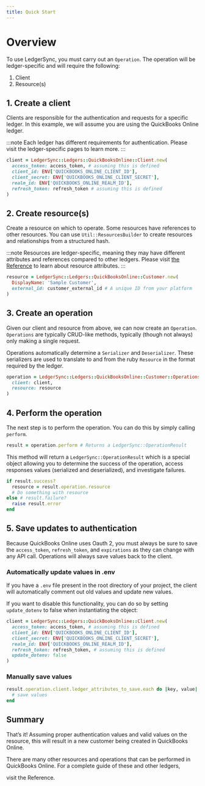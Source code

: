 ```yaml
---
title: Quick Start
---
```


# Overview

To use LedgerSync, you must carry out an `Operation`. The operation will be ledger-specific and will require the
following:

1. Client
2. Resource(s)

## 1. Create a client

Clients are responsible for the authentication and requests for a specific ledger. In this example, we will assume you
are using the QuickBooks Online ledger.

:::note
Each ledger has different requirements for authentication. Please visit the ledger-specific pages to learn more.
:::

```ruby
client = LedgerSync::Ledgers::QuickBooksOnline::Client.new(
  access_token: access_token, # assuming this is defined
  client_id: ENV['QUICKBOOKS_ONLINE_CLIENT_ID'],
  client_secret: ENV['QUICKBOOKS_ONLINE_CLIENT_SECRET'],
  realm_id: ENV['QUICKBOOKS_ONLINE_REALM_ID'],
  refresh_token: refresh_token # assuming this is defined
)
```

## 2. Create resource(s)

Create a resource on which to operate. Some resources have references to other resources. You can
use `Util::ResourcesBuilder` to create resources and relationships from a structured hash.

:::note
Resources are ledger-specific, meaning they may have different attributes and references compared to other ledgers.
Please visit [the Reference](/reference) to learn about resource attributes.
:::

```ruby
resource = LedgerSync::Ledgers::QuickBooksOnline::Customer.new(
  DisplayName: 'Sample Customer',
  external_id: customer_external_id # A unique ID from your platform
)
```

## 3. Create an operation

Given our client and resource from above, we can now create an `Operation`. `Operations` are typically CRUD-like
methods, typically (though not always) only making a single request.

Operations automatically determine a `Serializer` and `Deserializer`. These serializers are used to translate to and
from the ruby `Resource` in the format required by the ledger.

```ruby
operation = LedgerSync::Ledgers::QuickBooksOnline::Customer::Operations::Create.new(
  client: client,
  resource: resource
)
```

## 4. Perform the operation

The next step is to perform the operation. You can do this by simply calling `perform`.

```ruby
result = operation.perform # Returns a LedgerSync::OperationResult
```

This method will return a `LedgerSync::OperationResult` which is a special object allowing you to determine the success
of the operation, access responses values (serialized and deserialized), and investigate failures.

```ruby
if result.success?
  resource = result.operation.resource
  # Do something with resource
else # result.failure?
  raise result.error
end
```

## 5. Save updates to authentication

Because QuickBooks Online uses Oauth 2, you must always be sure to save the `access_token`, `refresh_token`,
and `expirations` as they can change with any API call. Operations will always save values back to the client.

### Automatically update values in .env

If you have a `.env` file present in the root directory of your project, the client will automatically comment out old
values and update new values.

If you want to disable this functionality, you can do so by setting `update_dotenv` to false when instantiating the
object:

```ruby
client = LedgerSync::Ledgers::QuickBooksOnline::Client.new(
  access_token: access_token, # assuming this is defined
  client_id: ENV['QUICKBOOKS_ONLINE_CLIENT_ID'],
  client_secret: ENV['QUICKBOOKS_ONLINE_CLIENT_SECRET'],
  realm_id: ENV['QUICKBOOKS_ONLINE_REALM_ID'],
  refresh_token: refresh_token, # assuming this is defined
  update_dotenv: false
)
```

### Manually save values

```ruby
result.operation.client.ledger_attributes_to_save.each do |key, value|
  # save values
end
```

## Summary

That’s it! Assuming proper authentication values and valid values on the resource, this will result in a new customer
being created in QuickBooks Online.

There are many other resources and operations that can be performed in QuickBooks Online. For a complete guide of these
and other ledgers,

[//]: # (TODO: add reference url)
visit the Reference.
